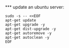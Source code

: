 *** update an ubuntu server:

```
sudo -s -- <<EOF
apt-get update
apt-get upgrade -y
apt-get dist-upgrade -y
apt-get autoremove -y
apt-get autoclean -y
EOF
```
